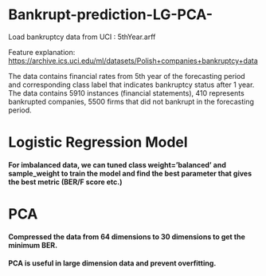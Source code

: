 # Bankrupt-prediction-LG-PCA-

Load bankruptcy data from UCI :  5thYear.arff 

Feature explanation: https://archive.ics.uci.edu/ml/datasets/Polish+companies+bankruptcy+data

The data contains financial rates from 5th year of the forecasting period and corresponding class label that indicates bankruptcy status after 1 year. The data contains 5910 instances (financial statements), 410 represents bankrupted companies, 5500 firms that did not bankrupt in the forecasting period.

Logistic Regression Model
=================

#### For imbalanced data, we can tuned class weight=’balanced’ and sample_weight to train the model and find the best parameter that gives the best metric (BER/F score etc.)


PCA
=======

#### Compressed the data from 64 dimensions to 30 dimensions to get the minimum BER.

#### PCA is useful in large dimension data and prevent overfitting. 



